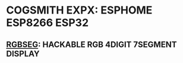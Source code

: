 # COGSMITH EXPX: ESPHOME ESP8266 ESP32

## [RGBSEG](https://github.com/cogsmith/espx/tree/main/esphome/rgbseg): HACKABLE RGB 4DIGIT 7SEGMENT DISPLAY
